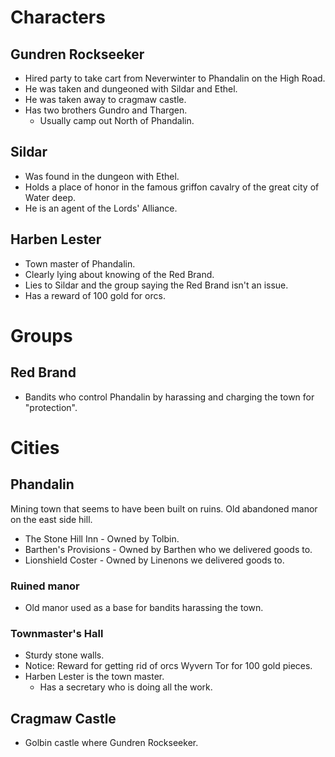 # Characters

## Gundren Rockseeker

- Hired party to take cart from Neverwinter to Phandalin on the High Road.
- He was taken and dungeoned with Sildar and Ethel.
- He was taken away to cragmaw castle.
- Has two brothers Gundro and Thargen.
  - Usually camp out North of Phandalin.

## Sildar

- Was found in the dungeon with Ethel.
- Holds a place of honor in the famous griffon cavalry of the great city of Water deep.
- He is an agent of the Lords' Alliance.

## Harben Lester

- Town master of Phandalin.
- Clearly lying about knowing of the Red Brand.
- Lies to Sildar and the group saying the Red Brand isn't an issue.
- Has a reward of 100 gold for orcs.

# Groups

## Red Brand

- Bandits who control Phandalin by harassing and charging the town for "protection".

# Cities

## Phandalin

Mining town that seems to have been built on ruins. Old abandoned manor on the east side hill.

- The Stone Hill Inn - Owned by Tolbin.
- Barthen's Provisions - Owned by Barthen who we delivered goods to.
- Lionshield Coster - Owned by Linenons we delivered goods to.

### Ruined manor

- Old manor used as a base for bandits harassing the town.

### Townmaster's Hall

- Sturdy stone walls.
- Notice: Reward for getting rid of orcs Wyvern Tor for 100 gold pieces.
- Harben Lester is the town master.
  - Has a secretary who is doing all the work.

## Cragmaw Castle

- Golbin castle where Gundren Rockseeker.
